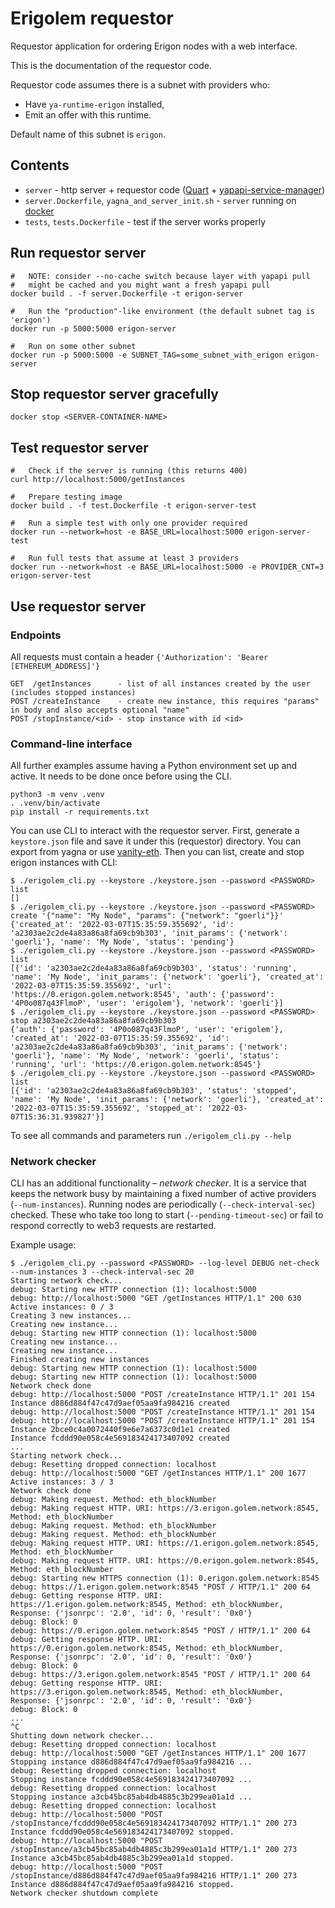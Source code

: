 # Erigolem requestor

Requestor application for ordering Erigon nodes with a web interface.

This is the documentation of the requestor code.

Requestor code assumes there is a subnet with providers who:

* Have `ya-runtime-erigon` installed, 
* Emit an offer with this runtime.

Default name of this subnet is `erigon`. 


## Contents

* `server` - http server + requestor code ([Quart](https://pgjones.gitlab.io/quart/) + [yapapi-service-manager](https://github.com/golemfactory/yapapi-service-manager))
* `server.Dockerfile`, `yagna_and_server_init.sh` - `server` running on [docker](https://docs.docker.com/)
* `tests`, `tests.Dockerfile` - test if the server works properly

## Run requestor server
    
    #   NOTE: consider --no-cache switch because layer with yapapi pull
    #   might be cached and you might want a fresh yapapi pull
    docker build . -f server.Dockerfile -t erigon-server
    
    #   Run the "production"-like environment (the default subnet tag is 'erigon')
    docker run -p 5000:5000 erigon-server
    
    #   Run on some other subnet
    docker run -p 5000:5000 -e SUBNET_TAG=some_subnet_with_erigon erigon-server

## Stop requestor server gracefully

    docker stop <SERVER-CONTAINER-NAME>

## Test requestor server

    #   Check if the server is running (this returns 400)
    curl http://localhost:5000/getInstances

    #   Prepare testing image
    docker build . -f test.Dockerfile -t erigon-server-test
    
    #   Run a simple test with only one provider required
    docker run --network=host -e BASE_URL=localhost:5000 erigon-server-test
    
    #   Run full tests that assume at least 3 providers
    docker run --network=host -e BASE_URL=localhost:5000 -e PROVIDER_CNT=3 erigon-server-test

## Use requestor server

### Endpoints

All requests must contain a header `{'Authorization': 'Bearer [ETHEREUM_ADDRESS]'}`

    GET  /getInstances      - list of all instances created by the user (includes stopped instances)
    POST /createInstance    - create new instance, this requires "params" in body and also accepts optional "name"
    POST /stopInstance/<id> - stop instance with id <id>

### Command-line interface

All further examples assume having a Python environment set up and active. It needs to be done once before using the CLI.
```shell
python3 -m venv .venv
. .venv/bin/activate
pip install -r requirements.txt
```

You can use CLI to interact with the requestor server. First, generate a `keystore.json` file and save it under this (requestor) directory. You can export from yagna or use [vanity-eth](https://vanity-eth.tk/). Then you can list, create and stop erigon instances with CLI:
```shell
$ ./erigolem_cli.py --keystore ./keystore.json --password <PASSWORD> list 
[]
$ ./erigolem_cli.py --keystore ./keystore.json --password <PASSWORD>  create '{"name": "My Node", "params": {"network": "goerli"}}'
{'created_at': '2022-03-07T15:35:59.355692', 'id': 'a2303ae2c2de4a83a86a8fa69cb9b303', 'init_params': {'network': 'goerli'}, 'name': 'My Node', 'status': 'pending'}
$ ./erigolem_cli.py --keystore ./keystore.json --password <PASSWORD> list
[{'id': 'a2303ae2c2de4a83a86a8fa69cb9b303', 'status': 'running', 'name': 'My Node', 'init_params': {'network': 'goerli'}, 'created_at': '2022-03-07T15:35:59.355692', 'url': 'https://0.erigon.golem.network:8545', 'auth': {'password': '4P0o087q43FlmoP', 'user': 'erigolem'}, 'network': 'goerli'}]
$ ./erigolem_cli.py --keystore ./keystore.json --password <PASSWORD> stop a2303ae2c2de4a83a86a8fa69cb9b303
{'auth': {'password': '4P0o087q43FlmoP', 'user': 'erigolem'}, 'created_at': '2022-03-07T15:35:59.355692', 'id': 'a2303ae2c2de4a83a86a8fa69cb9b303', 'init_params': {'network': 'goerli'}, 'name': 'My Node', 'network': 'goerli', 'status': 'running', 'url': 'https://0.erigon.golem.network:8545'}
$ ./erigolem_cli.py --keystore ./keystore.json --password <PASSWORD> list 
[{'id': 'a2303ae2c2de4a83a86a8fa69cb9b303', 'status': 'stopped', 'name': 'My Node', 'init_params': {'network': 'goerli'}, 'created_at': '2022-03-07T15:35:59.355692', 'stopped_at': '2022-03-07T15:36:31.939827'}]
```
To see all commands and parameters run `./erigolem_cli.py --help`

### Network checker

CLI has an additional functionality – _network checker_. It is a service that keeps the network busy by maintaining a fixed number of active providers (`--num-instances`). Running nodes are periodically (`--check-interval-sec`) checked. These who take too long to start (`--pending-timeout-sec`) or fail to respond correctly to web3 requests are restarted.  

Example usage:

```shell
$ ./erigolem_cli.py --password <PASSWORD> --log-level DEBUG net-check --num-instances 3 --check-interval-sec 20
Starting network check...
debug: Starting new HTTP connection (1): localhost:5000
debug: http://localhost:5000 "GET /getInstances HTTP/1.1" 200 630
Active instances: 0 / 3
Creating 3 new instances...
Creating new instance...
debug: Starting new HTTP connection (1): localhost:5000
Creating new instance...
Creating new instance...
Finished creating new instances
debug: Starting new HTTP connection (1): localhost:5000
debug: Starting new HTTP connection (1): localhost:5000
Network check done
debug: http://localhost:5000 "POST /createInstance HTTP/1.1" 201 154
Instance d886d884f47c47d9aef05aa9fa984216 created
debug: http://localhost:5000 "POST /createInstance HTTP/1.1" 201 154
debug: http://localhost:5000 "POST /createInstance HTTP/1.1" 201 154
Instance 2bce0c4a0072440f9e6e7a6373c0d1e1 created
Instance fcddd90e058c4e569183424173407092 created
...
Starting network check...
debug: Resetting dropped connection: localhost
debug: http://localhost:5000 "GET /getInstances HTTP/1.1" 200 1677
Active instances: 3 / 3
Network check done
debug: Making request. Method: eth_blockNumber
debug: Making request HTTP. URI: https://3.erigon.golem.network:8545, Method: eth_blockNumber
debug: Making request. Method: eth_blockNumber
debug: Making request. Method: eth_blockNumber
debug: Making request HTTP. URI: https://1.erigon.golem.network:8545, Method: eth_blockNumber
debug: Making request HTTP. URI: https://0.erigon.golem.network:8545, Method: eth_blockNumber
debug: Starting new HTTPS connection (1): 0.erigon.golem.network:8545
debug: https://1.erigon.golem.network:8545 "POST / HTTP/1.1" 200 64
debug: Getting response HTTP. URI: https://1.erigon.golem.network:8545, Method: eth_blockNumber, Response: {'jsonrpc': '2.0', 'id': 0, 'result': '0x0'}
debug: Block: 0
debug: https://0.erigon.golem.network:8545 "POST / HTTP/1.1" 200 64
debug: Getting response HTTP. URI: https://0.erigon.golem.network:8545, Method: eth_blockNumber, Response: {'jsonrpc': '2.0', 'id': 0, 'result': '0x0'}
debug: Block: 0
debug: https://3.erigon.golem.network:8545 "POST / HTTP/1.1" 200 64
debug: Getting response HTTP. URI: https://3.erigon.golem.network:8545, Method: eth_blockNumber, Response: {'jsonrpc': '2.0', 'id': 0, 'result': '0x0'}
debug: Block: 0
...
^C
Shutting down network checker...
debug: Resetting dropped connection: localhost
debug: http://localhost:5000 "GET /getInstances HTTP/1.1" 200 1677
Stopping instance d886d884f47c47d9aef05aa9fa984216 ...
debug: Resetting dropped connection: localhost
Stopping instance fcddd90e058c4e569183424173407092 ...
debug: Resetting dropped connection: localhost
Stopping instance a3cb45bc85ab4db4885c3b299ea01a1d ...
debug: Resetting dropped connection: localhost
debug: http://localhost:5000 "POST /stopInstance/fcddd90e058c4e569183424173407092 HTTP/1.1" 200 273
Instance fcddd90e058c4e569183424173407092 stopped.
debug: http://localhost:5000 "POST /stopInstance/a3cb45bc85ab4db4885c3b299ea01a1d HTTP/1.1" 200 273
Instance a3cb45bc85ab4db4885c3b299ea01a1d stopped.
debug: http://localhost:5000 "POST /stopInstance/d886d884f47c47d9aef05aa9fa984216 HTTP/1.1" 200 273
Instance d886d884f47c47d9aef05aa9fa984216 stopped.
Network checker shutdown complete
```
